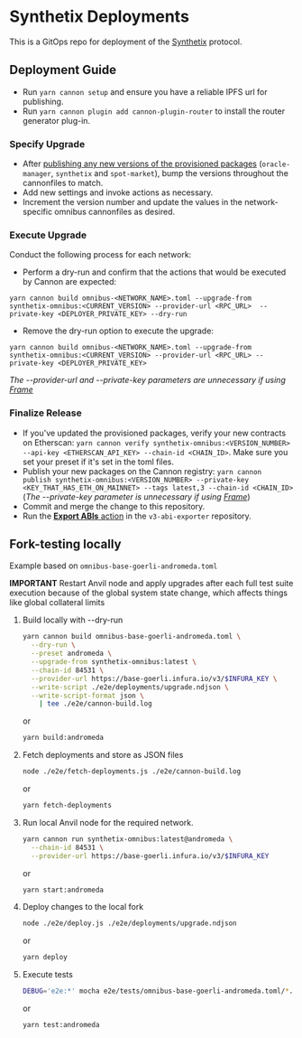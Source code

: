 # Synthetix Deployments

This is a GitOps repo for deployment of the [Synthetix](https://www.github.com/synthetixio/synthetix-v3) protocol.

## Deployment Guide

- Run `yarn cannon setup` and ensure you have a reliable IPFS url for publishing.
- Run `yarn cannon plugin add cannon-plugin-router` to install the router generator plug-in.

### Specify Upgrade

- After [publishing any new versions of the provisioned packages](https://github.com/synthetixio/synthetix-v3#deployment-guide) (`oracle-manager`, `synthetix` and `spot-market`), bump the versions throughout the cannonfiles to match.
- Add new settings and invoke actions as necessary.
- Increment the version number and update the values in the network-specific omnibus cannonfiles as desired.

### Execute Upgrade

Conduct the following process for each network:

- Perform a dry-run and confirm that the actions that would be executed by Cannon are expected:

```
yarn cannon build omnibus-<NETWORK_NAME>.toml --upgrade-from synthetix-omnibus:<CURRENT_VERSION> --provider-url <RPC_URL>  --private-key <DEPLOYER_PRIVATE_KEY> --dry-run
```

- Remove the dry-run option to execute the upgrade:

```
yarn cannon build omnibus-<NETWORK_NAME>.toml --upgrade-from synthetix-omnibus:<CURRENT_VERSION> --provider-url <RPC_URL> --private-key <DEPLOYER_PRIVATE_KEY>
```

_The --provider-url and --private-key parameters are unnecessary if using [Frame](https://frame.sh/)_

### Finalize Release

- If you've updated the provisioned packages, verify your new contracts on Etherscan: `yarn cannon verify synthetix-omnibus:<VERSION_NUMBER> --api-key <ETHERSCAN_API_KEY> --chain-id <CHAIN_ID>`. Make sure you set your preset if it's set in the toml files.
- Publish your new packages on the Cannon registry: `yarn cannon publish synthetix-omnibus:<VERSION_NUMBER> --private-key <KEY_THAT_HAS_ETH_ON_MAINNET> --tags latest,3 --chain-id <CHAIN_ID>` (_The --private-key parameter is unnecessary if using [Frame](https://frame.sh/)_)
- Commit and merge the change to this repository.
- Run the [**Export ABIs** action](https://github.com/Synthetixio/v3-abi-exporter/actions/workflows/main.yml) in the `v3-abi-exporter` repository.

## Fork-testing locally

Example based on `omnibus-base-goerli-andromeda.toml`

**IMPORTANT** Restart Anvil node and apply upgrades after each full test suite execution because of the global system state change, which affects things like global collateral limits

1. Build locally with --dry-run

   ```sh
   yarn cannon build omnibus-base-goerli-andromeda.toml \
     --dry-run \
     --preset andromeda \
     --upgrade-from synthetix-omnibus:latest \
     --chain-id 84531 \
     --provider-url https://base-goerli.infura.io/v3/$INFURA_KEY \
     --write-script ./e2e/deployments/upgrade.ndjson \
     --write-script-format json \
       | tee ./e2e/cannon-build.log
   ```

   or

   ```sh
   yarn build:andromeda
   ```

2. Fetch deployments and store as JSON files

   ```sh
   node ./e2e/fetch-deployments.js ./e2e/cannon-build.log
   ```

   or

   ```sh
   yarn fetch-deployments
   ```

3. Run local Anvil node for the required network.

   ```sh
   yarn cannon run synthetix-omnibus:latest@andromeda \
     --chain-id 84531 \
     --provider-url https://base-goerli.infura.io/v3/$INFURA_KEY
   ```

   or

   ```sh
   yarn start:andromeda
   ```

4. Deploy changes to the local fork

   ```sh
   node ./e2e/deploy.js ./e2e/deployments/upgrade.ndjson
   ```

   or

   ```sh
   yarn deploy
   ```

5. Execute tests
   ```sh
   DEBUG='e2e:*' mocha e2e/tests/omnibus-base-goerli-andromeda.toml/*.e2e.js
   ```
   or
   ```sh
   yarn test:andromeda
   ```
